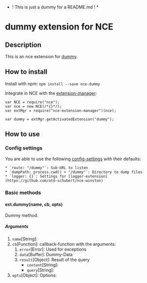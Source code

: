 * ! This is just a dummy for a README.md ! *

# dummy extension for NCE
## Description
This is an nce extension for [dummy](https://dummy/---------).

## How to install
Install with npm: `npm install --save nce-dummy`

Integrate in NCE with the [extension-manager](https://www.npmjs.com/package/nce-extension-manager):

```
var NCE = require("nce");
var nce = new NCE(/*{}*/);
var extMgr = require("nce-extension-manager")(nce);

var dummy = extMgr.getActivatedExtension("dummy");
```

## How to use
### Config settings
You are able to use the following [config-settings](https://github.com/atd-schubert/node-nce/wiki/Extension-Class#configuration) with their defaults:

    * `route: "/dummy"`: Sub-URL to listen
    * `dumpPath: process.cwd() + "/dummy"`: Directory to dump files
    * `logger: {}`: Settings for [logger-extension](https://github.com/atd-schubert/nce-winston)

### Basic methods
#### ext.dummy(name, cb, opts)
Dummy method.

##### Arguments
1. `name`[String]:
1. `cb`[Function]: callback-function with the arguments:
    1. `error`[Error]: Used for exceptions
    1. `data`[Buffer]: Dummy-Data
    1. `result`[Object]: Result of the query
        * `content`[String]:
        * `query`[String]:
1. `opts`[Object]: Options: